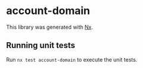 # account-domain

This library was generated with [Nx](https://nx.dev).

## Running unit tests

Run `nx test account-domain` to execute the unit tests.
